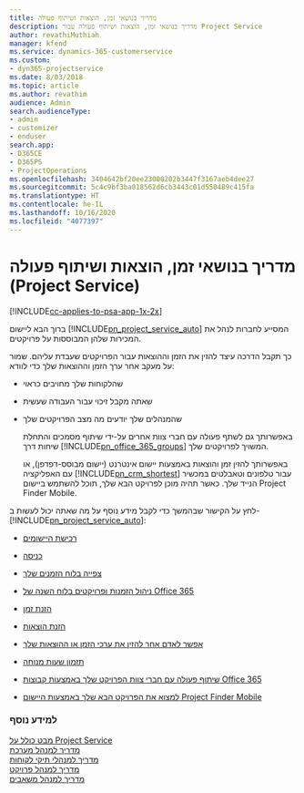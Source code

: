 ```yaml
---
title: ‏‫מדריך בנושאי זמן, הוצאות ושיתוף פעולה
description: מדריך בנושאי זמן, הוצאות ושיתוף פעולה עבור Project Service
author: revathiMuthiah
manager: kfend
ms.service: dynamics-365-customerservice
ms.custom:
- dyn365-projectservice
ms.date: 8/03/2018
ms.topic: article
ms.author: revathim
audience: Admin
search.audienceType:
- admin
- customizer
- enduser
search.app:
- D365CE
- D365PS
- ProjectOperations
ms.openlocfilehash: 3404642bf20ee23000202b3447f3167aeb4dee27
ms.sourcegitcommit: 5c4c9bf3ba018562d6cb3443c01d550489c415fa
ms.translationtype: HT
ms.contentlocale: he-IL
ms.lasthandoff: 10/16/2020
ms.locfileid: "4077397"
---
```

# <a name="time-expense-and-collaboration-guide-project-service"></a>‬‏‫‏‫מדריך בנושאי זמן, הוצאות ושיתוף פעולה (Project Service)

[!INCLUDE[cc-applies-to-psa-app-1x-2x](../includes/cc-applies-to-psa-app-1x-2x.md)]

ברוך הבא ליישום [!INCLUDE[pn_project_service_auto](../includes/pn-project-service-auto.md)] המסייע לחברות לנהל את המכירות שלהן המבוססות על פרויקטים. 
  
 כך תקבל הדרכה עיצד להזין את הזמן וההוצאות עבור הפרויקטים שעבדת עליהם. שמור על מעקב אחר ערך הזמן וההוצאות שלך כדי לוודא:  
  
- שהלקוחות שלך מחויבים כראוי  
  
- שאתה מקבל זיכוי עבור העבודה שעשית  
  
- שהמנהלים שלך יודעים מה מצב הפרויקטים שלך  
  
  באפשרותך גם לשתף פעולה עם חברי צוות אחרים על-ידי שיתוף מסמכים והתחלת שיחות דרך [!INCLUDE[pn_office_365_groups](../includes/pn-office-365-groups.md)] המשויך לפרויקטים שלך.  
  
  באפשרותך להזין זמן והוצאות באמצעות יישום אינטרנט (יישום מבוסס-דפדפן), או עם האפליקציה [!INCLUDE[pn_crm_shortest](../includes/pn-crm-shortest.md)] עבור טלפונים וטאבלטים במכשיר הנייד שלך. כאשר תהיה מוכן לפרויקט הבא שלך, תוכל להשתמש ביישום Project Finder Mobile.  
  
לחץ על הקישור שבהמשך כדי לקבל מידע נוסף על מה שאתה יכול לעשות ב- [!INCLUDE[pn_project_service_auto](../includes/pn-project-service-auto.md)]:  
  
-   [רכישת היישומים](../psa/get-apps.md)  
  
-   [כניסה](../psa/sign-in.md)  
  
-   [‏‫צפייה בלוח הזמנים שלך](../psa/view-schedule.md)  
  
-   [ניהול הזמנות ופרויקטים בלוח השנה של Office 365](../psa/manage-project-bookings-office-365-calendar.md)  
  
-   [הזנת זמן](../psa/enter-time.md)  
  
-   [הזנת הוצאות](../psa/enter-expenses.md)  
  
-   [‏‫אפשר לאדם אחר להזין את ערכי הזמן או ההוצאות שלך](../psa/allow-someone-else-enter-time-entry-expense.md)  
  
-   [תזמון שעות מנוחה ](../psa/schedule-time-off.md)  
  
-   [שיתוף פעולה עם חברי צוות הפרויקט שלך באמצעות קבוצות Office 365](../psa/collaborate-project-team-members-office-365-groups.md)  
  
-   [למצוא את הפרויקט הבא שלך באמצעות היישום Project Finder Mobile](../psa/find-next-project-finder-mobile-app.md)  
  
### <a name="see-also"></a>למידע נוסף  
 [מבט כולל על Project Service](../psa/overview.md)   
 [מדריך למנהל מערכת](../psa/admin-guide.md)   
 [מדריך למנהלי תיקי לקוחות](../psa/account-manager-guide.md)   
 [מדריך למנהל פרויקט](../psa/project-manager-guide.md)   
 [מדריך למנהל משאבים](../psa/resource-manager-guide.md)   
